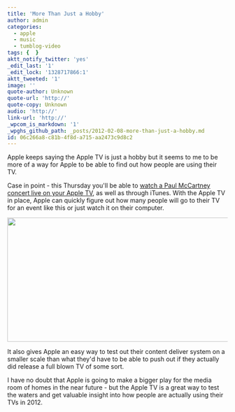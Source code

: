 ```yaml
---
title: 'More Than Just a Hobby'
author: admin
categories:
  - apple
  - music
  - tumblog-video
tags: {  }
aktt_notify_twitter: 'yes'
_edit_last: '1'
_edit_lock: '1328717866:1'
aktt_tweeted: '1'
image: ''
quote-author: Unknown
quote-url: 'http://'
quote-copy: Unknown
audio: 'http://'
link-url: 'http://'
_wpcom_is_markdown: '1'
_wpghs_github_path: _posts/2012-02-08-more-than-just-a-hobby.md
id: 06c266a8-c81b-4f8d-a715-aa2473c9d8c2
---
```

<p>Apple keeps saying the Apple TV is just a hobby but it seems to me to be more of a way for Apple to be able to find out how people are using their TV.</p>
<p>Case in point - this Thursday you'll be able to <a href="http://www.macrumors.com/2012/02/07/apple-to-stream-live-paul-mccartney-concert-to-itunes-and-apple-tv/">watch a Paul McCartney concert live on your Apple TV</a>, as well as through iTunes. With the Apple TV in place, Apple can quickly figure out how many people will go to their TV for an event like this or just watch it on their computer.</p>
<p><img src="https://chrisenns.com/wp-content/uploads/2012/02/Paul-McCartney-Live.png" alt="" title="Paul McCartney Live" width="570" height="284" class="aligncenter size-full wp-image-20065" /></p>
<p>It also gives Apple an easy way to test out their content deliver system on a smaller scale than what they'd have to be able to push out if they actually did release a full blown TV of some sort.</p>
<p>I have no doubt that Apple is going to make a bigger play for the media room of homes in the near future - but the Apple TV is a great way to test the waters and get valuable insight into how people are actually using their TVs in 2012.</p>
